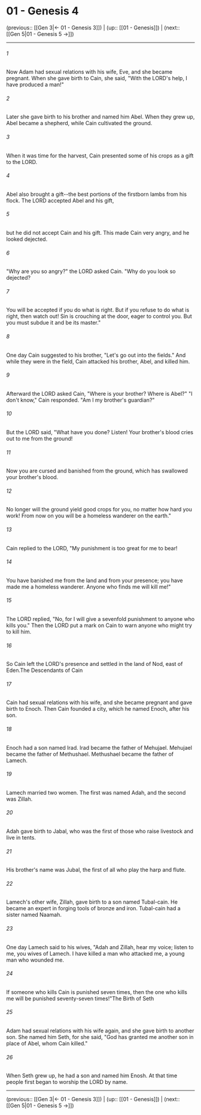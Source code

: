 # 01 - Genesis 4

(previous:: [[Gen 3|← 01 - Genesis 3]]) | (up:: [[01 - Genesis]]) | (next:: [[Gen 5|01 - Genesis 5 →]])

***


###### 1 
Now Adam had sexual relations with his wife, Eve, and she became pregnant. When she gave birth to Cain, she said, "With the LORD's help, I have produced a man!" 

###### 2 
Later she gave birth to his brother and named him Abel. When they grew up, Abel became a shepherd, while Cain cultivated the ground. 

###### 3 
When it was time for the harvest, Cain presented some of his crops as a gift to the LORD. 

###### 4 
Abel also brought a gift--the best portions of the firstborn lambs from his flock. The LORD accepted Abel and his gift, 

###### 5 
but he did not accept Cain and his gift. This made Cain very angry, and he looked dejected. 

###### 6 
"Why are you so angry?" the LORD asked Cain. "Why do you look so dejected? 

###### 7 
You will be accepted if you do what is right. But if you refuse to do what is right, then watch out! Sin is crouching at the door, eager to control you. But you must subdue it and be its master." 

###### 8 
One day Cain suggested to his brother, "Let's go out into the fields." And while they were in the field, Cain attacked his brother, Abel, and killed him. 

###### 9 
Afterward the LORD asked Cain, "Where is your brother? Where is Abel?" "I don't know," Cain responded. "Am I my brother's guardian?" 

###### 10 
But the LORD said, "What have you done? Listen! Your brother's blood cries out to me from the ground! 

###### 11 
Now you are cursed and banished from the ground, which has swallowed your brother's blood. 

###### 12 
No longer will the ground yield good crops for you, no matter how hard you work! From now on you will be a homeless wanderer on the earth." 

###### 13 
Cain replied to the LORD, "My punishment is too great for me to bear! 

###### 14 
You have banished me from the land and from your presence; you have made me a homeless wanderer. Anyone who finds me will kill me!" 

###### 15 
The LORD replied, "No, for I will give a sevenfold punishment to anyone who kills you." Then the LORD put a mark on Cain to warn anyone who might try to kill him. 

###### 16 
So Cain left the LORD's presence and settled in the land of Nod, east of Eden.The Descendants of Cain 

###### 17 
Cain had sexual relations with his wife, and she became pregnant and gave birth to Enoch. Then Cain founded a city, which he named Enoch, after his son. 

###### 18 
Enoch had a son named Irad. Irad became the father of Mehujael. Mehujael became the father of Methushael. Methushael became the father of Lamech. 

###### 19 
Lamech married two women. The first was named Adah, and the second was Zillah. 

###### 20 
Adah gave birth to Jabal, who was the first of those who raise livestock and live in tents. 

###### 21 
His brother's name was Jubal, the first of all who play the harp and flute. 

###### 22 
Lamech's other wife, Zillah, gave birth to a son named Tubal-cain. He became an expert in forging tools of bronze and iron. Tubal-cain had a sister named Naamah. 

###### 23 
One day Lamech said to his wives, "Adah and Zillah, hear my voice; listen to me, you wives of Lamech. I have killed a man who attacked me, a young man who wounded me. 

###### 24 
If someone who kills Cain is punished seven times, then the one who kills me will be punished seventy-seven times!"The Birth of Seth 

###### 25 
Adam had sexual relations with his wife again, and she gave birth to another son. She named him Seth, for she said, "God has granted me another son in place of Abel, whom Cain killed." 

###### 26 
When Seth grew up, he had a son and named him Enosh. At that time people first began to worship the LORD by name.

***

(previous:: [[Gen 3|← 01 - Genesis 3]]) | (up:: [[01 - Genesis]]) | (next:: [[Gen 5|01 - Genesis 5 →]])
